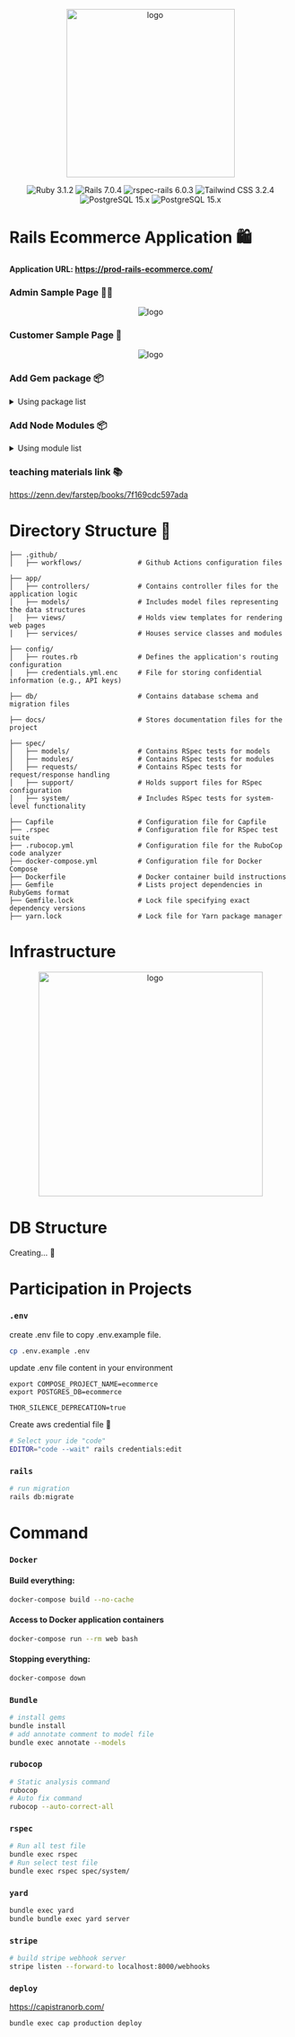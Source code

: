 <p align="center">
    <img src="./docs/logo.png" width="300" alt="logo">
</p>

<p align="center">
<img src="https://img.shields.io/badge/Ruby-3.1.2-red.svg?logo=ruby&style=flat" alt="Ruby 3.1.2">
<img src="https://img.shields.io/badge/Rails-7.0.4-orange.svg?logo=ruby-on-rails&style=flat" alt="Rails 7.0.4">
<img src="https://img.shields.io/badge/rspec--rails-6.0.3-brightgreen.svg" alt="rspec-rails 6.0.3">
<img src="https://img.shields.io/badge/Tailwind CSS-3.2.4-green.svg?logo=tailwind-css&style=flat" alt="Tailwind CSS 3.2.4">
<img src="https://img.shields.io/badge/PostgreSQL-15.x-blue.svg?logo=postgresql&style=flat" alt="PostgreSQL 15.x">
<img src="https://github.com/nickjj/docker-rails-example/workflows/CI/badge.svg?branch=main" alt="PostgreSQL 15.x">
</p>

# Rails Ecommerce Application 🛍

#### Application URL: https://prod-rails-ecommerce.com/

### Admin Sample Page 👨‍🏫

<p align="center">
    <img src="./docs/admin-sample.png" alt="logo">
</p>

### Customer Sample Page 🛒

<p align="center">
    <img src="./docs/customer-sample.png" alt="logo">
</p>

### Add Gem package 📦

<details>
  <summary>Using package list</summary>

- [devise * ユーザー認証](https://github.com/heartcombo/devise)
- [stripe * Stripe決済](https://github.com/stripe/stripe-ruby)
- [aws-sdk-s3 * AWS S3 SDK](https://github.com/aws/aws-sdk-ruby)
- [bullet * N+1の通知](https://github.com/flyerhzm/bullet)
- [rspec-rails * テストフレームワーク]()
- [factory_bot_rails * ユーザー認証]()
- [capybara * システムテスト用]()
- [selenium-webdriver * システムテスト用]()
- [shoulda-matchers * モデルテストの記述省略]()
- [rubocop * 自動フォーマット]()
- [yard * ドキュメント生成]()
- [capistrano * デプロイ用]()

</details>

### Add Node Modules 📦

<details>
  <summary>Using module list</summary>

- [tailwindcss * CSSフレームワーク]()
</details>

### teaching materials link 📚

https://zenn.dev/farstep/books/7f169cdc597ada

# Directory Structure 📁

```
├── .github/
│   ├── workflows/              # Github Actions configuration files

├── app/
│   ├── controllers/            # Contains controller files for the application logic
│   ├── models/                 # Includes model files representing the data structures
│   ├── views/                  # Holds view templates for rendering web pages
│   ├── services/               # Houses service classes and modules

├── config/
│   ├── routes.rb               # Defines the application's routing configuration
│   ├── credentials.yml.enc     # File for storing confidential information (e.g., API keys)

├── db/                         # Contains database schema and migration files

├── docs/                       # Stores documentation files for the project

├── spec/
│   ├── models/                 # Contains RSpec tests for models
│   ├── modules/                # Contains RSpec tests for modules
│   ├── requests/               # Contains RSpec tests for request/response handling
│   ├── support/                # Holds support files for RSpec configuration
│   ├── system/                 # Includes RSpec tests for system-level functionality

├── Capfile                     # Configuration file for Capfile
├── .rspec                      # Configuration file for RSpec test suite
├── .rubocop.yml                # Configuration file for the RuboCop code analyzer
├── docker-compose.yml          # Configuration file for Docker Compose
├── Dockerfile                  # Docker container build instructions
├── Gemfile                     # Lists project dependencies in RubyGems format
├── Gemfile.lock                # Lock file specifying exact dependency versions
├── yarn.lock                   # Lock file for Yarn package manager
```

# Infrastructure

<p align="center">
    <img src="./docs/infrastructure.png" width="400" alt="logo">
</p>

# DB Structure

Creating... 📝

# Participation in Projects

### `.env`

create .env file to copy .env.example file.

```sh
cp .env.example .env
```

update .env file content in your environment

```dotenv
export COMPOSE_PROJECT_NAME=ecommerce
export POSTGRES_DB=ecommerce

THOR_SILENCE_DEPRECATION=true
```

Create aws credential file 🔑

```sh
# Select your ide "code" 
EDITOR="code --wait" rails credentials:edit
```

### `rails`

```sh
# run migration
rails db:migrate
```

# Command

### `Docker`

#### Build everything:

```sh
docker-compose build --no-cache
```

#### Access to Docker application containers

```sh
docker-compose run --rm web bash
```

#### Stopping everything:

```sh
docker-compose down
```

### `Bundle`

```sh
# install gems
bundle install
# add annotate comment to model file
bundle exec annotate --models 
```

### `rubocop`

```sh
# Static analysis command
rubocop
# Auto fix command
rubocop --auto-correct-all
```

### `rspec`

```sh
# Run all test file
bundle exec rspec
# Run select test file
bundle exec rspec spec/system/
```

### `yard`

```sh
bundle exec yard
bundle bundle exec yard server
```

### `stripe`

```sh
# build stripe webhook server
stripe listen --forward-to localhost:8000/webhooks
```

### `deploy`

https://capistranorb.com/

```sh
bundle exec cap production deploy
```
